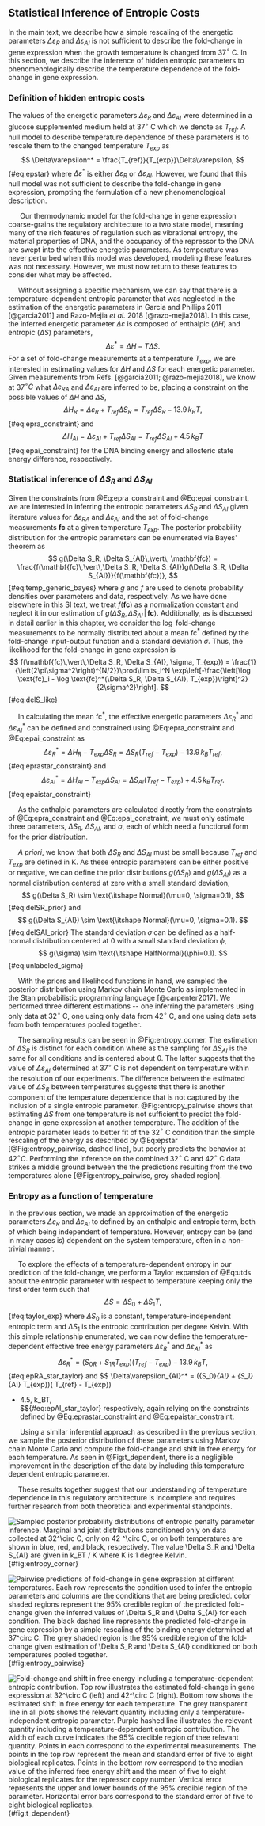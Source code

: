 ## Statistical Inference of Entropic Costs

In the main text, we describe how a simple rescaling of the energetic
parameters $\Delta\varepsilon_R$ and $\Delta\varepsilon_{AI}$ is not
sufficient to describe the fold-change in gene expression when the
growth temperature is changed from 37$^\circ$ C. In this section, we
describe the inference of hidden entropic parameters to
phenomenologically describe the temperature dependence of the
fold-change in gene expression.

### Definition of hidden entropic costs

The values of the energetic parameters $\Delta\varepsilon_R$ and
$\Delta\varepsilon_{AI}$ were determined in a glucose supplemented medium
held at 37$^\circ$ C which we denote as $T_{ref}$. A null model to describe
temperature dependence of these parameters is to rescale them to the changed
temperature $T_{exp}$ as 
$$
\Delta\varepsilon^* =
\frac{T_{ref}}{T_{exp}}\Delta\varepsilon,
$${#eq:epstar} 
where $\Delta\varepsilon^*$ is either $\Delta\varepsilon_R$ or
$\Delta\varepsilon_{AI}$. However, we found that this null model was not
sufficient to describe the fold-change in gene expression, prompting the
formulation of a new phenomenological description.

&nbsp;&nbsp;&nbsp;&nbsp;&nbsp; Our thermodynamic model for the fold-change in
gene expression coarse-grains the regulatory architecture to
a two state model, meaning many of the rich features of regulation such as
vibrational entropy, the material properties of DNA, and the occupancy of the
repressor to the DNA are swept into the effective energetic parameters. As
temperature was never perturbed when this model was developed, modeling these
features was not necessary. However, we must now return to these features to
consider what may be affected.

&nbsp;&nbsp;&nbsp;&nbsp;&nbsp;Without assigning a specific mechanism, we can
say that there is a temperature-dependent entropic parameter that was
neglected in the estimation of the energetic parameters in Garcia and
Phillips 2011 [@garcia2011] and Razo-Mejia *et al.* 2018 [@razo-mejia2018].
In this case, the inferred energetic parameter $\Delta\varepsilon$ is
composed of enthalpic ($\Delta H$) and entropic ($\Delta S$) parameters,
$$\Delta\varepsilon^* = \Delta H - T\Delta S. \label{eq:utds}$$ For a set of
fold-change measurements at a temperature $T_{exp}$, we are interested in
estimating values for $\Delta H$ and $\Delta S$ for each energetic parameter.
Given measurements from Refs. [@garcia2011; @razo-mejia2018], we know at
37$^\circ C$ what $\Delta\varepsilon_{RA}$ and $\Delta\varepsilon_{AI}$ are
inferred to be, placing a constraint on the possible values of $\Delta H$ and
$\Delta S$,
$$
\Delta H_R = \Delta\varepsilon_{R} + T_{ref}\Delta S_R = T_{ref}\Delta S_R -
13.9\, k_BT,
$${#eq:epra_constraint}
and
$$
\Delta H_{AI} = \Delta\varepsilon_{AI} + T_{ref}\Delta S_{AI} = T_{ref}\Delta S_{AI} + 4.5\,k_BT
$${#eq:epai_constraint}
for the DNA binding energy and allosteric state energy difference, respectively.

### Statistical inference of $\Delta S_R$ and $\Delta S_{AI}$ 

Given the constraints from @Eq:epra_constraint and @Eq:epai_constraint, we
are interested in inferring the entropic parameters $\Delta S_R$ and $\Delta
S_{AI}$ given literature values for $\Delta\varepsilon_{RA}$ and
$\Delta\varepsilon_{AI}$ and the set of fold-change measurements
$\mathbf{fc}$ at a given temperature $T_{exp}$. The posterior probability
distribution for the entropic parameters can be enumerated via Bayes' theorem
as
$$
g(\Delta S_R, \Delta S_{AI}\,\vert\, \mathbf{fc}) =
\frac{f(\mathbf{fc}\,\vert\,\Delta S_R, \Delta S_{AI})g(\Delta S_R, \Delta
S_{AI})}{f(\mathbf{fc})},
$${#eq:temp_generic_bayes}
where $g$ and $f$ are used to denote probability densities over parameters
and data, respectively. As we have done elsewhere in this SI text, we treat
$f(\mathbf{fc})$ as a normalization constant and neglect it in our estimation
of $g(\Delta S_R, \Delta S_{AI}\,\vert\, \mathbf{fc})$. Additionally, as is
discussed in detail earlier in this chapter, we consider the $\log$
fold-change measurements to be normally distributed about a mean
$\text{fc}^*$ defined by the fold-change input-output function and a standard
deviation $\sigma$. Thus, the likelihood for the fold-change in gene
expression is
$$
f(\mathbf{fc}\,\vert\,\Delta S_R, \Delta S_{AI}, \sigma, T_{exp}) = 
\frac{1}{\left(2\pi\sigma^2\right)^{N/2}}\prod\limits_i^N
\exp\left[-\frac{\left[\log \text{fc}_i - \log \text{fc}^*(\Delta S_R, \Delta
S_{AI}, T_{exp})\right]^2}{2\sigma^2}\right].
$${#eq:delS_like}

&nbsp;&nbsp;&nbsp;&nbsp;&nbsp;In calculating the mean $\text{fc}^*$, the effective energetic
parameters $\Delta\varepsilon_R^*$ and $\Delta\varepsilon_{AI}^*$ can be
defined and constrained using @Eq:epra_constraint and @Eq:epai_constraint as
$$
\Delta\varepsilon_{R}^* = \Delta H_R - T_{exp}\Delta S_R = \Delta S_R(T_{ref} -
T_{exp}) - 13.9\, k_BT_{ref},
$${#eq:eprastar_constraint}
and
$$
\Delta\varepsilon_{AI}^* = \Delta H_{AI} - T_{exp}\Delta S_{AI}  = \Delta
S_{AI}(T_{ref} - T_{exp}) + 4.5\, k_BT_{ref}.
$${#eq:epaistar_constraint}

&nbsp;&nbsp;&nbsp;&nbsp;&nbsp;As the enthalpic parameters are calculated
directly from the constraints of @Eq:epra_constraint and @Eq:epai_constraint,
we must only estimate three parameters, $\Delta S_R$, $\Delta S_{AI}$, and
$\sigma$, each of which need a functional form for the prior distribution.

&nbsp;&nbsp;&nbsp;&nbsp;&nbsp;*A priori*, we know that both $\Delta S_R$ and
$\Delta S_{AI}$ must be small because $T_{ref}$ and $T_{exp}$ are defined in
K. As these entropic parameters can be either positive or negative, we can
define the prior distributions $g(\Delta S_R)$ and $g(\Delta S_{AI})$ as a
normal distribution centered at zero with a small standard deviation,
$$
g(\Delta S_R) \sim \text{\itshape Normal}(\mu=0, \sigma=0.1),
$${#eq:delSR_prior}
and
$$
g(\Delta S_{AI}) \sim \text{\itshape Normal}(\mu=0, \sigma=0.1).
$${#eq:delSAI_prior}
The standard deviation $\sigma$ can be defined as a half-normal distribution centered at 0 with
a small standard deviation $\phi$,
$$
g(\sigma) \sim \text{\itshape HalfNormal}(\phi=0.1).
$${#eq:unlabeled_sigma}

&nbsp;&nbsp;&nbsp;&nbsp;&nbsp;With the priors and likelihood functions in
hand, we sampled the posterior distribution using Markov chain Monte Carlo as
implemented in the Stan probabilistic programming language [@carpenter2017].
We performed three different estimations -- one inferring the parameters
using only data at 32$^\circ$ C, one using only data from 42$^\circ$ C, and
one using data sets from both temperatures pooled together.

&nbsp;&nbsp;&nbsp;&nbsp;&nbsp;The sampling results can be seen in
@Fig:entropy_corner. The estimation of $\Delta S_R$ is distinct for each
condition where as the sampling for $\Delta S_{AI}$ is the same for all
conditions and is centered about 0. The latter suggests that the value of
$\Delta\varepsilon_{AI}$ determined at 37$^\circ$ C is not dependent on
temperature within the resolution of our experiments. The difference between
the estimated value of $\Delta S_{R}$ between temperatures suggests that
there is another component of the temperature dependence that is not captured
by the inclusion of a single entropic parameter. @Fig:entropy_pairwise shows
that estimating $\Delta S$ from one temperature is not sufficient to predict
the fold-change in gene expression at another temperature. The addition of
the entropic parameter leads to better fit of the 32$^\circ$ C condition than
the simple rescaling of the energy as described by @Eq:epstar
[@Fig:entropy_pairwise, dashed line\], but poorly predicts the behavior at
42$^\circ C$. Performing the inference on the combined 32$^\circ$ C and
42$^\circ$ C data strikes a middle ground between the the predictions
resulting from the two temperatures alone [@Fig:entropy_pairwise, grey shaded
region].

### Entropy as a function of temperature

In the previous section, we made an approximation of the energetic
parameters $\Delta\varepsilon_{R}$ and $\Delta\varepsilon_{AI}$ to
defined by an enthalpic and entropic term, both of which being
independent of temperature. However, entropy can be (and in many cases
is) dependent on the system temperature, often in a non-trivial manner.

&nbsp;&nbsp;&nbsp;&nbsp;&nbsp;To explore the effects of a temperature-dependent entropy in our
prediction of the fold-change, we perform a Taylor expansion of @Eq:utds about
the entropic parameter with respect to temperature keeping only the
first order term such that 
$$
\Delta S = \Delta S_0 + \Delta S_1 T,
$${#eq:taylor_exp}
where $\Delta S_0$ is a constant, temperature-independent entropic term and
$\Delta S_1$ is the entropic contribution per degree Kelvin. With this simple
relationship enumerated, we can now define the temperature-dependent
effective free energy parameters $\Delta\varepsilon_R^*$ and $\Delta
\varepsilon_{AI}^*$ as
$$
\Delta\varepsilon_{R}^* = ({S_0}_R + {S_1}_{R} T_{exp})( T_{ref} - T_{exp}) -
13.9\, k_BT,  
$${#eq:epRA_star_taylor}
and
$$
\Delta\varepsilon_{AI}^* = ({S_0}_{AI} + {S_1}_{AI} T_{exp})( T_{ref} - T_{exp})
+ 4.5\, k_BT,  
$${#eq:epAI_star_taylor}
respectively, again relying on the constraints defined by @Eq:eprastar_constraint
and @Eq:epaistar_constraint.

&nbsp;&nbsp;&nbsp;&nbsp;&nbsp; Using a similar inferential approach as
described in the previous section, we sample the posterior distribution of
these parameters using Markov chain Monte Carlo and compute the fold-change
and shift in free energy for each temperature. As seen in @Fig:t_dependent,
there is a negligible improvement in the description of the data by including
this temperature dependent entropic parameter.

&nbsp;&nbsp;&nbsp;&nbsp;&nbsp;These results together suggest that our
understanding of temperature dependence in this regulatory architecture is
incomplete and requires further research from both theoretical and
experimental standpoints.

![**Sampled posterior probability distributions of entropic penalty parameter
inference.** Marginal and joint distributions conditioned only on data
collected at 32$^\circ$ C, only on 42 $^\circ$ C, or on both temperatures are
shown in blue, red, and black, respectively. The value $\Delta S_R$ and
$\Delta S_{AI}$ are given in $k_BT / K$ where $K$ is 1 degree
Kelvin.](ch8_figS11){#fig:entropy_corner}


![**Pairwise predictions of fold-change in gene expression at different
temperatures.** Each row represents the condition used to infer the entropic
parameters and columns are the conditions that are being predicted. color
shaded regions represent the 95\% credible region of the predicted
fold-change given the inferred values of $\Delta S_R$ and $\Delta S_{AI}$ for
each condition. The black dashed line represents the predicted fold-change in
gene expression by a simple rescaling of the binding energy determined at
37$^circ$ C. The grey shaded region is the 95\% credible region of the
fold-change given estimation of $\Delta S_R$ and $\Delta S_{AI}$ conditioned
on both temperatures pooled together.](ch8_figS12){#fig:entropy_pairwise}

![**Fold-change and shift in free energy including a temperature-dependent
entropic contribution.** Top row illustrates the estimated fold-change in
gene expression at 32$^\circ$ C (left) and 42$^\circ$ C (right). Bottom row
shows the estimated shift in free energy for each temperature. The grey
transparent line in all plots shows the relevant quantity including only a
temperature-independent entropic parameter. Purple hashed line illustrates
the relevant quantity including a temperature-dependent entropic
contribution. The width of each curve indicates the 95\% credible region of
thee relevant quantity. Points in each correspond to the experimental
measurements. The points in the top row represent the mean and standard error
of five to eight biological replicates. Points in the bottom row correspond
to the median value of the inferred free energy shift and the mean of five to
eight biological replicates for the repressor copy number. Vertical error
represents the upper and lower bounds of the 95\% credible region of the
parameter. Horizontal error bars correspond to the standard error of five to
eight biological replicates.](ch8_figS13){#fig:t_dependent}

